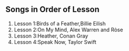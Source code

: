 <html>
<h2>Songs in Order of Lesson</h2>
<ol>
<li>Lesson 1:Birds of a Feather,Billie Eilish</li>
<li>Lesson 2:On My Mind, Alex Warren and Ròse </li>
<li>Lesson 3:Heather, Conan Gray</li>
<li>Lesson 4:Speak Now, Taylor Swift</li>

  
</ol>

